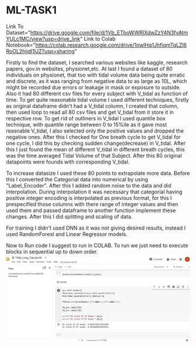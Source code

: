 # ML-TASK1
Link To Dataset="https://drive.google.com/file/d/1Vb_ETboWWRIXdwZzY4N3fvAtmYULc1MC/view?usp=drive_link"
Link to Colab Notebook="https://colab.research.google.com/drive/1nwlHq1JhfiqmTqLZl6RoOL2hjidI1IJZ?usp=sharing"

Firstly to find the dataset, I searched various websites like kaggle, research papers, gov.in websites, physionet,etc. At last I found a dataset of 80 individuals on physionet, that too with tidal volume data being quite erratic and discrete, as it was ranging from negative data to as large as 10L, which might be recorded due errors or leakage in mask or exposure to outside. Also it had 80 different csv files for every subject with V_tidal as function of time. To get quite reasonable tidal volume I used different techniques, firstly as original dataframe didn't had a V_tidal column, I created that column, then used loop to read all 80 csv files and get V_tidal from it store it in respective row. To get rid of outliners in V_tidal I used quantile box technique, with quantile range between 0 to 15%ile as it gave most reasnable V_tidal, I also selected only the positive values and dropped the negative ones. After this I checked for One breath cycle to get V_tidal for one cycle, I did this by checking sudden change(decrease) in V_tidal. After this I just found the mean of different V_tidal in different breath cycles, this was the time averaged Tidal Volume of that Subject. After this 80 original datapoints were founds with corresponding V_tidal. 

To increase datasize I used these 80 points to extrapolate more data. Before this I converted the Categorial data into numerical by using "Label_Encoder". After this I added random noise to the data and did interpolation. During interpolation it was necessary that categorial having positive integer encoding is interpolated as previous format, for this I prespecified those columns with there range of integer values and then used them and passed dataframe to another function implement these changes. After this I did splitting and scaling of data.

For training I didn't used DNN as it was not giving desired results, instead I used RandomForest and Linear Regressor models.

Now to Run code I suggest to run in COLAB. To run we just need to execute blocks in sequential up to down order.
![Alt R2-Score](https://github.com/Safe-bet/ML-TASK2/blob/main/Screenshot%202024-05-23%20213603.png)





